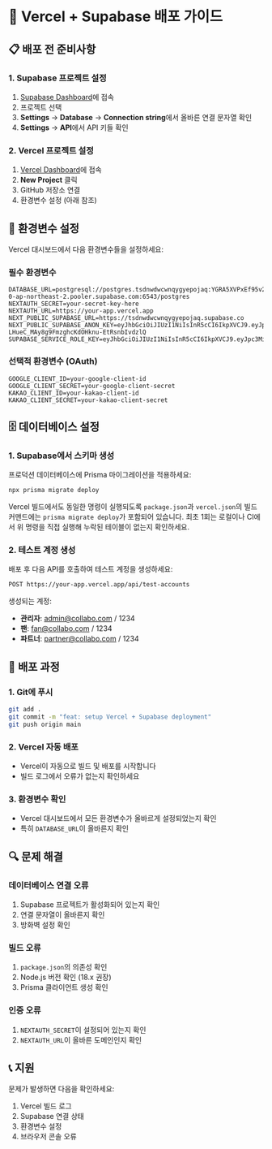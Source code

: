 # 🚀 Vercel + Supabase 배포 가이드

## 📋 배포 전 준비사항

### 1. Supabase 프로젝트 설정
1. [Supabase Dashboard](https://supabase.com/dashboard)에 접속
2. 프로젝트 선택
3. **Settings** → **Database** → **Connection string**에서 올바른 연결 문자열 확인
4. **Settings** → **API**에서 API 키들 확인

### 2. Vercel 프로젝트 설정
1. [Vercel Dashboard](https://vercel.com/dashboard)에 접속
2. **New Project** 클릭
3. GitHub 저장소 연결
4. 환경변수 설정 (아래 참조)

## 🔧 환경변수 설정

Vercel 대시보드에서 다음 환경변수들을 설정하세요:

### 필수 환경변수
```
DATABASE_URL=postgresql://postgres.tsdnwdwcwnqygyepojaq:YGRA5XVPxEf95v26@aws-0-ap-northeast-2.pooler.supabase.com:6543/postgres
NEXTAUTH_SECRET=your-secret-key-here
NEXTAUTH_URL=https://your-app.vercel.app
NEXT_PUBLIC_SUPABASE_URL=https://tsdnwdwcwnqygyepojaq.supabase.co
NEXT_PUBLIC_SUPABASE_ANON_KEY=eyJhbGciOiJIUzI1NiIsInR5cCI6IkpXVCJ9.eyJpc3MiOiJzdXBhYmFzZSIsInJlZiI6InRzZG53ZHdjd25xeWd5ZXBvamFxIiwicm9sZSI6ImFub24iLCJpYXQiOjE3NTg3MTUyMzksImV4cCI6MjA3NDI5MTIzOX0.3MtQ-LHueC_MAy8g9FmzghcKdOHknu-EtRsnbIvdzlQ
SUPABASE_SERVICE_ROLE_KEY=eyJhbGciOiJIUzI1NiIsInR5cCI6IkpXVCJ9.eyJpc3MiOiJzdXBhYmFzZSIsInJlZiI6InRzZG53ZHdjd25xeWd5ZXBvamFxIiwicm9sZSI6InNlcnZpY2Vfcm9sZSIsImlhdCI6MTc1ODcxNTIzOSwiZXhwIjoyMDc0MjkxMjM5fQ.YjSQaiK1UnQ_EWgdkdu3FVd4niwMi0X2F6WPFQ3xjck
```

### 선택적 환경변수 (OAuth)
```
GOOGLE_CLIENT_ID=your-google-client-id
GOOGLE_CLIENT_SECRET=your-google-client-secret
KAKAO_CLIENT_ID=your-kakao-client-id
KAKAO_CLIENT_SECRET=your-kakao-client-secret
```

## 🗄️ 데이터베이스 설정

### 1. Supabase에서 스키마 생성
프로덕션 데이터베이스에 Prisma 마이그레이션을 적용하세요:

```bash
npx prisma migrate deploy
```

Vercel 빌드에서도 동일한 명령이 실행되도록 `package.json`과 `vercel.json`의 빌드 커맨드에는 `prisma migrate deploy`가 포함되어 있습니다. 최초 1회는 로컬이나 CI에서 위 명령을 직접 실행해 누락된 테이블이 없는지 확인하세요.

### 2. 테스트 계정 생성
배포 후 다음 API를 호출하여 테스트 계정을 생성하세요:

```bash
POST https://your-app.vercel.app/api/test-accounts
```

생성되는 계정:
- **관리자**: admin@collabo.com / 1234
- **팬**: fan@collabo.com / 1234  
- **파트너**: partner@collabo.com / 1234

## 🚀 배포 과정

### 1. Git에 푸시
```bash
git add .
git commit -m "feat: setup Vercel + Supabase deployment"
git push origin main
```

### 2. Vercel 자동 배포
- Vercel이 자동으로 빌드 및 배포를 시작합니다
- 빌드 로그에서 오류가 없는지 확인하세요

### 3. 환경변수 확인
- Vercel 대시보드에서 모든 환경변수가 올바르게 설정되었는지 확인
- 특히 `DATABASE_URL`이 올바른지 확인

## 🔍 문제 해결

### 데이터베이스 연결 오류
1. Supabase 프로젝트가 활성화되어 있는지 확인
2. 연결 문자열이 올바른지 확인
3. 방화벽 설정 확인

### 빌드 오류
1. `package.json`의 의존성 확인
2. Node.js 버전 확인 (18.x 권장)
3. Prisma 클라이언트 생성 확인

### 인증 오류
1. `NEXTAUTH_SECRET`이 설정되어 있는지 확인
2. `NEXTAUTH_URL`이 올바른 도메인인지 확인

## 📞 지원

문제가 발생하면 다음을 확인하세요:
1. Vercel 빌드 로그
2. Supabase 연결 상태
3. 환경변수 설정
4. 브라우저 콘솔 오류
